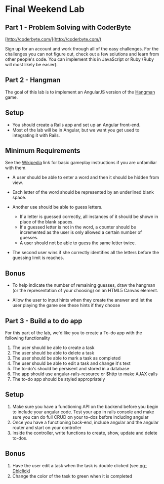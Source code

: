 # Final Weekend Lab

## Part 1 - Problem Solving with CoderByte

[http://coderbyte.com/](http://coderbyte.com/)

Sign up for an account and work through all of the easy challenges. For the challenges you can not figure out, check out a few solutions and learn from other people's code. You can implement this in JavaScript or Ruby (Ruby will most likely be easier).

## Part 2 - Hangman

The goal of this lab is to implement an AngularJS
version of the
[Hangman](http://en.wikipedia.org/wiki/Hangman_%28game%29)
game.

## Setup

- You should create a Rails app and set up an Angular front-end.
- Most of the lab will be in Angular, but we want you get used to
  integrating it with Rails.

## Minimum Requirements

See the [Wikipedia](http://en.wikipedia.org/wiki/Hangman_%28game%29)
link for basic gameplay instructions if you are unfamiliar with them.

- A user should be able to enter a word and then it should be hidden
  from view.
- Each letter of the word should be represented by an underlined blank
  space.
- Another use should be able to guess letters.

    - If a letter is guessed correctly, all instances of it should be
      shown in place of the blank spaces.
    - If a guessed letter is not in the word, a counter should be
      incremented as the user is only allowed a certain number of
      guesses.
    - A user should not be able to guess the same letter twice.

- The second user wins if she correctly identifies all the letters
  before the guessing limit is reaches.

## Bonus

- To help indicate the number of remaining guesses, draw the hangman
  (or the representation of your choosing) on an HTML5 Canvas element.

- Allow the user to input hints when they create the answer and let the user playing the game see these hints if they choose

## Part 3 - Build a to do app

For this part of the lab, we'd like you to create a To-do app with the following functionality 

1. The user should be able to create a task 
2. The user should be able to delete a task
3. The user should be able to mark a task as completed 
4. The user should be able to edit a task and change it's text
7. The to-do's should be persisent and stored in a database
8. The app should use angular-rails-resource or $http to make AJAX calls
6. The to-do app should be styled appropriately 

## Setup

1. Make sure you have a functioning API on the backend before you begin to include your angular code. Test your app in rails console and make sure you can do full CRUD on your to-dos before including angular
2. Once you have a functioning back-end, include angular and the angular router and start on your controller
3. Inside the controller, write functions to create, show, update and delete to-dos. 

## Bonus

1. Have the user edit a task when the task is double clicked (see [ng-Dblclick](xhttps://docs.angularjs.org/api/ng/directive/ngDblclick)) 
2. Change the color of the task to green when it is completed
